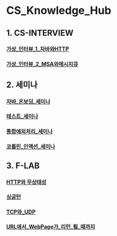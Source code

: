 # CS_Knowledge_Hub

## 1. CS-INTERVIEW

#### [가상_인터뷰_1_자바와HTTP](https://github.com/parkjun5/CS-Knowledge-Hub/blob/master/cs/InterviewQuestion.md)
#### [가상_인터뷰_2_MSA와메시지큐](https://github.com/parkjun5/CS-Knowledge-Hub/blob/master/cs/InterviewQuesionTwo.md)

## 2. 세미나

#### [자바_온보딩_세미나](https://github.com/parkjun5/CS-Knowledge-Hub/blob/master/seminar/%EC%9E%90%EB%B0%94_%EC%98%A8%EB%B3%B4%EB%94%A9_%EC%A0%95%EB%8B%B5%EC%A7%80.md)
#### [테스트_세미나](https://github.com/parkjun5/CS-Knowledge-Hub/blob/master/seminar/%EC%89%BD%EA%B2%8C_%ED%85%8C%EC%8A%A4%ED%8A%B8_%EC%9E%91%EC%84%B1%ED%95%98%EA%B8%B0.md)
#### [통합예외처리_세미나](https://github.com/parkjun5/CS-Knowledge-Hub/blob/master/seminar/%ED%85%8C%EC%8A%A4%ED%8A%B8.md)
#### [코틀린_인액션_세미나](https://github.com/parkjun5/CS-Knowledge-Hub/blob/master/seminar/Kotlin.md)

## 3. F-LAB

#### [HTTP와 무상태성](https://github.com/parkjun5/CS-Knowledge-Hub/blob/master/cs/HttpAndStateless.md)
#### [싱글턴](https://github.com/parkjun5/CS-Knowledge-Hub/blob/master/cs/SpringSingleTon.md)
#### [TCP와_UDP](https://github.com/parkjun5/CS-Knowledge-Hub/blob/master/cs/TcpAndUdp.md)
#### [URL에서_WebPage가_리턴_퇼_때까지](https://github.com/parkjun5/CS-Knowledge-Hub/blob/master/cs/URLtoWebPage.md)
